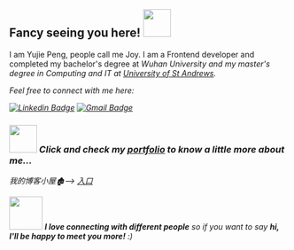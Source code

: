 ## Fancy seeing you here! <img src="https://media.giphy.com/media/mGcNjsfWAjY5AEZNw6/giphy.gif" width="50">
I am Yujie Peng, people call me Joy. I am a Frontend developer and completed my bachelor's degree at <em>Wuhan University<em>  and my master's degree in <em>Computing and IT<em> at [University of St Andrews](https://www.st-andrews.ac.uk/).


Feel free to connect with me here:

[![Linkedin Badge](https://img.shields.io/badge/-Yujie(Joy)Peng-blue?style=flat-square&logo=Linkedin&logoColor=white&link=https://www.linkedin.com/in/joy-yujiepeng/)](https://www.linkedin.com/in/joy-yujiepeng/)
[![Gmail Badge](https://img.shields.io/badge/-joyyujiepeng@gmail.com-c14438?style=flat-square&logo=Gmail&logoColor=white&link=mailto:joyyujiepeng@gmail.com)](mailto:joyyujiepeng@gmail.com)

### <img src="https://media.giphy.com/media/VgCDAzcKvsR6OM0uWg/giphy.gif" width="50"> Click and check my [portfolio](https://joy-peng-portfolio.vercel.app/en) to know a little more about me...  

我的博客小屋🏚️--> [入口](https://blog-joy-peng.netlify.app/) 


<img src="https://media.giphy.com/media/LnQjpWaON8nhr21vNW/giphy.gif" width="60"> <em><b>I love connecting with different people</b> so if you want to say <b>hi, I'll be happy to meet you more!</b> :)</em>
